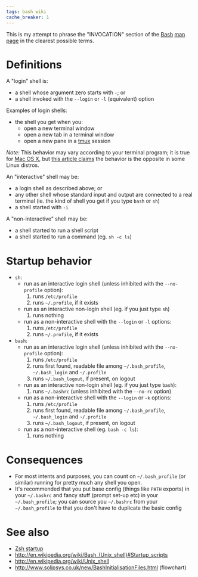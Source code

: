 ```yaml
---
tags: bash wiki
cache_breaker: 1
---
```


This is my attempt to phrase the "INVOCATION" section of the [Bash](/wiki/Bash) [man page](/wiki/man_page) in the clearest possible terms.

# Definitions

A "login" shell is:

-   a shell whose argument zero starts with `-`; or
-   a shell invoked with the `--login` or `-l` (equivalent) option

Examples of login shells:

-   the shell you get when you:
    -   open a new terminal window
    -   open a new tab in a terminal window
    -   open a new pane in a [tmux](/wiki/tmux) session

_Note:_ This behavior may vary according to your terminal program; it is true for [Mac OS X](/wiki/Mac_OS_X), but [this article claims](http://www.joshstaiger.org/archives/2005/07/bash_profile_vs.html) the behavior is the opposite in some Linux distros.

An "interactive" shell may be:

-   a login shell as described above; or
-   any other shell whose standard input and output are connected to a real terminal (ie. the kind of shell you get if you type `bash` or `sh`)
-   a shell started with `-i`

A "non-interactive" shell may be:

-   a shell started to run a shell script
-   a shell started to run a command (eg. `sh -c ls`)

# Startup behavior

-   `sh`:
    -   run as an interactive login shell (unless inhibited with the `--no-profile` option):
        1.  runs `/etc/profile`
        2.  runs `~/.profile`, if it exists
    -   run as an interactive non-login shell (eg. if you just type `sh`)
        1.  runs nothing
    -   run as a non-interactive shell with the `--login` or `-l` options:
        1.  runs `/etc/profile`
        2.  runs `~/.profile`, if it exists
-   `bash`:
    -   run as an interactive login shell (unless inhibited with the `--no-profile` option):
        1.  runs `/etc/profile`
        2.  runs first found, readable file among `~/.bash_profile`, `~/.bash_login` and `~/.profile`
        3.  runs `~/.bash_logout`, if present, on logout
    -   run as an interactive non-login shell (eg. if you just type `bash`):
        1.  runs `~/.bashrc` (unless inhibited with the `--no-rc` option)
    -   run as a non-interactive shell with the `--login` or `-k` options:
        1.  runs `/etc/profile`
        2.  runs first found, readable file among `~/.bash_profile`, `~/.bash_login` and `~/.profile`
        3.  runs `~/.bash_logout`, if present, on logout
    -   run as a non-interactive shell (eg. `bash -c ls`):
        1.  runs nothing

# Consequences

-   For most intents and purposes, you can count on `~/.bash_profile` (or similar) running for pretty much any shell you open.
-   It's recommended that you put base config (things like `PATH` exports) in your `~/.bashrc` and fancy stuff (prompt set-up etc) in your `~/.bash_profile`; you can source you `~/.bashrc` from your `~/.bash_profile` to that you don't have to duplicate the basic config

# See also

-   [Zsh startup](/wiki/Zsh_startup)
-   <http://en.wikipedia.org/wiki/Bash_(Unix_shell)#Startup_scripts>
-   <http://en.wikipedia.org/wiki/Unix_shell>
-   <http://www.solipsys.co.uk/new/BashInitialisationFiles.html> (flowchart)
